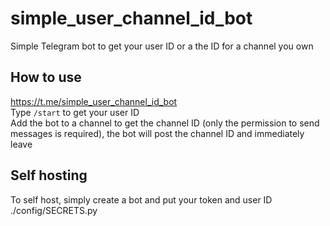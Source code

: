 # simple_user_channel_id_bot

Simple Telegram bot to get your user ID or a the ID for a channel you own

## How to use
https://t.me/simple_user_channel_id_bot  
Type ```/start``` to get your user ID  
Add the bot to a channel to get the channel ID (only the permission to send messages is required), the bot will post the channel ID and immediately leave

## Self hosting
To self host, simply create a bot and put your token and user ID ./config/SECRETS.py



